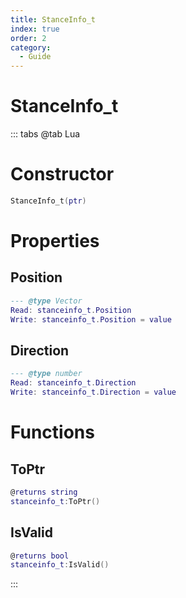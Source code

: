 ```yaml
---
title: StanceInfo_t
index: true
order: 2
category:
  - Guide
---
```


# StanceInfo_t

::: tabs
@tab Lua
# Constructor
```lua
StanceInfo_t(ptr)
```
# Properties
## Position 
```lua
--- @type Vector
Read: stanceinfo_t.Position
Write: stanceinfo_t.Position = value
```
## Direction 
```lua
--- @type number
Read: stanceinfo_t.Direction
Write: stanceinfo_t.Direction = value
```
# Functions
## ToPtr
```lua
@returns string
stanceinfo_t:ToPtr()
```
## IsValid
```lua
@returns bool
stanceinfo_t:IsValid()
```

:::